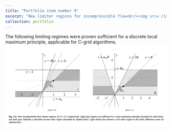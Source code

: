 ```yaml
---
title: "Portfolio item number 9"
excerpt: "New limiter regions for incompressible flow<br/><img src='/images/Limiters_2.png'>"
collection: portfolio
---
```

The following limiting regimes were proven sufficient for a discrete local maximum principle, applicable for C-grid algorithms.
<br/><img src='/images/Limiters_2.png'>
